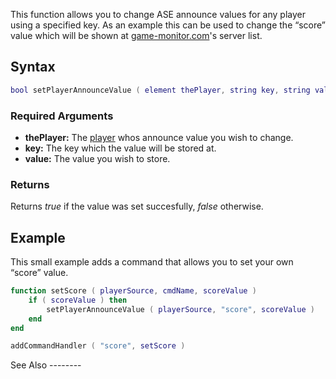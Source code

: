 This function allows you to change ASE announce values for any player using a specified key. As an example this can be used to change the “score” value which will be shown at [game-monitor.com](http://www.game-monitor.com)'s server list.

Syntax
------

``` lua
bool setPlayerAnnounceValue ( element thePlayer, string key, string value )
```

### Required Arguments

-   **thePlayer:** The [player](/docs/player.md "wikilink") whos announce value you wish to change.
-   **key:** The key which the value will be stored at.
-   **value:** The value you wish to store.

### Returns

Returns *true* if the value was set succesfully, *false* otherwise.

Example
-------

<section name="Server" class="server" show="true">
This small example adds a command that allows you to set your own “score” value.

``` lua
function setScore ( playerSource, cmdName, scoreValue )
    if ( scoreValue ) then
        setPlayerAnnounceValue ( playerSource, "score", scoreValue )
    end
end

addCommandHandler ( "score", setScore )
```

</section>
See Also
--------
